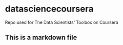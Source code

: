 # datasciencecoursera
Repo used for The Data Scientists' Toolbox on Coursera
## This is a markdown file
